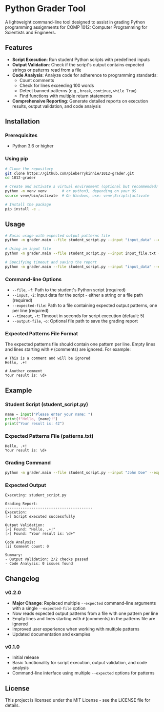 # Python Grader Tool

A lightweight command-line tool designed to assist in grading Python programming assignments for COMP 1012: Computer Programming for Scientists and Engineers.

## Features

- **Script Execution**: Run student Python scripts with predefined inputs
- **Output Validation**: Check if the script's output contains expected strings or patterns read from a file
- **Code Analysis**: Analyze code for adherence to programming standards:
  - Count comments
  - Check for lines exceeding 100 words
  - Detect banned patterns (e.g., `break`, `continue`, `while True`)
  - Find functions with multiple return statements
- **Comprehensive Reporting**: Generate detailed reports on execution results, output validation, and code analysis

## Installation

### Prerequisites

- Python 3.6 or higher

### Using pip

```bash
# Clone the repository
git clone https://github.com/pieberrykinnie/1012-grader.git
cd 1012-grader

# Create and activate a virtual environment (optional but recommended)
python -m venv venv       # or python3, depending on your OS
source venv/bin/activate  # On Windows, use: venv\Scripts\activate

# Install the package
pip install -e .
```

## Usage

```bash
# Basic usage with expected output patterns file
python -m grader.main --file student_script.py --input "input_data" --expected-file patterns.txt

# Using an input file
python -m grader.main --file student_script.py --input input_file.txt --expected-file patterns.txt

# Specifying timeout and saving the report
python -m grader.main --file student_script.py --input "input_data" --expected-file patterns.txt --timeout 10 --output-file report.txt
```

### Command-line Options

- `--file`, `-f`: Path to the student's Python script (required)
- `--input`, `-i`: Input data for the script - either a string or a file path (required)
- `--expected-file`: Path to a file containing expected output patterns, one per line (required)
- `--timeout`, `-t`: Timeout in seconds for script execution (default: 5)
- `--output-file`, `-o`: Optional file path to save the grading report

### Expected Patterns File Format

The expected patterns file should contain one pattern per line. Empty lines and lines starting with `#` (comments) are ignored. For example:

```
# This is a comment and will be ignored
Hello, .+!

# Another comment
Your result is: \d+
```

## Example

### Student Script (student_script.py)

```python
name = input("Please enter your name: ")
print(f"Hello, {name}!")
print("Your result is: 42")
```

### Expected Patterns File (patterns.txt)

```
Hello, .+!
Your result is: \d+
```

### Grading Command

```bash
python -m grader.main --file student_script.py --input "John Doe" --expected-file patterns.txt
```

### Expected Output

```
Executing: student_script.py

Grading Report:
----------------------------------------
Execution:
[✓] Script executed successfully

Output Validation:
[✓] Found: "Hello, .+!"
[✓] Found: "Your result is: \d+"

Code Analysis:
[i] Comment count: 0

Summary:
- Output Validation: 2/2 checks passed
- Code Analysis: 0 issues found
```

## Changelog

### v0.2.0

- **Major Change**: Replaced multiple `--expected` command-line arguments with a single `--expected-file` option
- Now reads expected output patterns from a file with one pattern per line
- Empty lines and lines starting with `#` (comments) in the patterns file are ignored
- Improved user experience when working with multiple patterns
- Updated documentation and examples

### v0.1.0

- Initial release
- Basic functionality for script execution, output validation, and code analysis
- Command-line interface using multiple `--expected` options for patterns

## License

This project is licensed under the MIT License - see the LICENSE file for details. 
